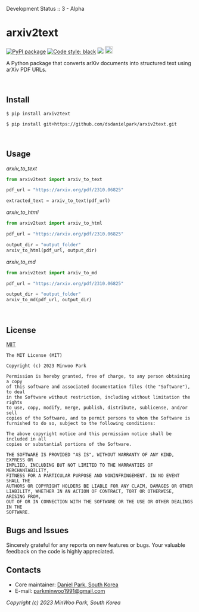 Development Status :: 3 - Alpha

# arxiv2text

<p align="left">
<a href="https://github.com/dsdanielpark/Bard-API"><img alt="PyPI package" src="https://img.shields.io/badge/pypi-arXiv2text-black"></a>
<a href="https://github.com/psf/black"><img alt="Code style: black" src="https://img.shields.io/badge/code%20style-black-000000.svg"></a>
<a href="https://hits.seeyoufarm.com"><img src="https://hits.seeyoufarm.com/api/count/incr/badge.svg?url=https%3A%2F%2Fgithub.com%2Fdsdanielpark%2Farxiv2text&count_bg=%23000000&title_bg=%23555555&icon=&icon_color=%23E7E7E7&title=hits&edge_flat=false"/></a>
<a href="https://www.buymeacoffee.com/parkminwoo"><img src="https://cdn.buymeacoffee.com/buttons/v2/arial-orange.png" height="20px"></a>
</p>

A Python package that converts arXiv documents into structured text using arXiv PDF URLs.

<br>

## Install
```
$ pip install arxiv2text
```
```
$ pip install git+https://github.com/dsdanielpark/arxiv2text.git
```

<br>

## Usage 


*arxiv_to_text*

```python
from arxiv2text import arxiv_to_text

pdf_url = "https://arxiv.org/pdf/2310.06825"

extracted_text = arxiv_to_text(pdf_url)
```

*arxiv_to_html*

```python
from arxiv2text import arxiv_to_html

pdf_url = "https://arxiv.org/pdf/2310.06825"

output_dir = "output_folder"
arxiv_to_html(pdf_url, output_dir)
```

*arxiv_to_md*
```python
from arxiv2text import arxiv_to_md

pdf_url = "https://arxiv.org/pdf/2310.06825"

output_dir = "output_folder"
arxiv_to_md(pdf_url, output_dir)
```



<br>

## License
[MIT](https://opensource.org/license/mit/) <br>
```
The MIT License (MIT)

Copyright (c) 2023 Minwoo Park

Permission is hereby granted, free of charge, to any person obtaining a copy
of this software and associated documentation files (the "Software"), to deal
in the Software without restriction, including without limitation the rights
to use, copy, modify, merge, publish, distribute, sublicense, and/or sell
copies of the Software, and to permit persons to whom the Software is
furnished to do so, subject to the following conditions:

The above copyright notice and this permission notice shall be included in all
copies or substantial portions of the Software.

THE SOFTWARE IS PROVIDED "AS IS", WITHOUT WARRANTY OF ANY KIND, EXPRESS OR
IMPLIED, INCLUDING BUT NOT LIMITED TO THE WARRANTIES OF MERCHANTABILITY,
FITNESS FOR A PARTICULAR PURPOSE AND NONINFRINGEMENT. IN NO EVENT SHALL THE
AUTHORS OR COPYRIGHT HOLDERS BE LIABLE FOR ANY CLAIM, DAMAGES OR OTHER
LIABILITY, WHETHER IN AN ACTION OF CONTRACT, TORT OR OTHERWISE, ARISING FROM,
OUT OF OR IN CONNECTION WITH THE SOFTWARE OR THE USE OR OTHER DEALINGS IN THE
SOFTWARE.
```

## Bugs and Issues
Sincerely grateful for any reports on new features or bugs. Your valuable feedback on the code is highly appreciated.

## Contacts
- Core maintainer: [Daniel Park, South Korea](https://github.com/DSDanielPark) <br>
- E-mail: parkminwoo1991@gmail.com <br>

  
*Copyright (c) 2023 MinWoo Park, South Korea*<br>
